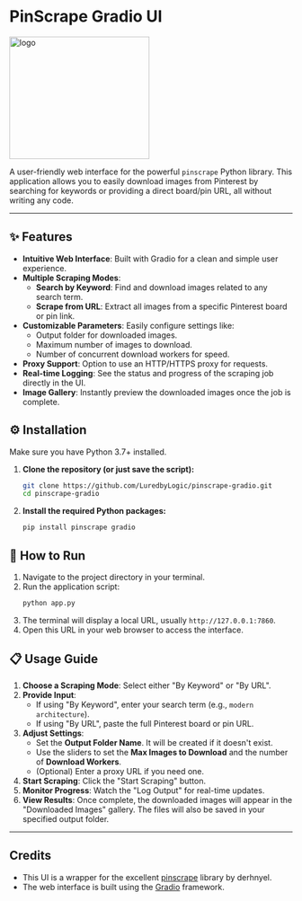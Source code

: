 # PinScrape Gradio UI

<img width="249" height="218" alt="logo" src="https://github.com/user-attachments/assets/7e4c4464-d7c1-48b1-bc08-faa9fff9039f" />

A user-friendly web interface for the powerful `pinscrape` Python library. This application allows you to easily download images from Pinterest by searching for keywords or providing a direct board/pin URL, all without writing any code. 

---

## ✨ Features

- **Intuitive Web Interface**: Built with Gradio for a clean and simple user experience.
- **Multiple Scraping Modes**:
  - **Search by Keyword**: Find and download images related to any search term.
  - **Scrape from URL**: Extract all images from a specific Pinterest board or pin link.
- **Customizable Parameters**: Easily configure settings like:
  - Output folder for downloaded images.
  - Maximum number of images to download.
  - Number of concurrent download workers for speed.
- **Proxy Support**: Option to use an HTTP/HTTPS proxy for requests.
- **Real-time Logging**: See the status and progress of the scraping job directly in the UI.
- **Image Gallery**: Instantly preview the downloaded images once the job is complete.

## ⚙️ Installation

Make sure you have Python 3.7+ installed.

1.  **Clone the repository (or just save the script):**
    ```bash
    git clone https://github.com/LuredbyLogic/pinscrape-gradio.git
    cd pinscrape-gradio
    ```

2.  **Install the required Python packages:**
    ```bash
    pip install pinscrape gradio
    ```

## 🚀 How to Run

1.  Navigate to the project directory in your terminal.
2.  Run the application script:
    ```bash
    python app.py
    ```
3.  The terminal will display a local URL, usually `http://127.0.0.1:7860`.
4.  Open this URL in your web browser to access the interface.

## 📋 Usage Guide

1.  **Choose a Scraping Mode**: Select either "By Keyword" or "By URL".
2.  **Provide Input**:
    - If using "By Keyword", enter your search term (e.g., `modern architecture`).
    - If using "By URL", paste the full Pinterest board or pin URL.
3.  **Adjust Settings**:
    - Set the **Output Folder Name**. It will be created if it doesn't exist.
    - Use the sliders to set the **Max Images to Download** and the number of **Download Workers**.
    - (Optional) Enter a proxy URL if you need one.
4.  **Start Scraping**: Click the "Start Scraping" button.
5.  **Monitor Progress**: Watch the "Log Output" for real-time updates.
6.  **View Results**: Once complete, the downloaded images will appear in the "Downloaded Images" gallery. The files will also be saved in your specified output folder.

---

## Credits

- This UI is a wrapper for the excellent [pinscrape](https://github.com/derhnyel/pinscrape) library by derhnyel.
- The web interface is built using the [Gradio](https://www.gradio.app/) framework.
